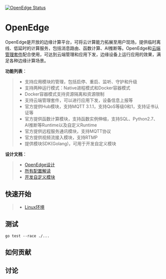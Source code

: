 [![OpenEdge Status](https://travis-ci.org/baidu/openedge.svg?branch=master)](https://travis-ci.org/baidu/openedge)
# OpenEdge

OpenEdge是开放的边缘计算平台，可将云计算能力拓展至用户现场，提供临时离线、低延时的计算服务，包括消息路由、函数计算、AI推断等。OpenEdge和[云端管理套件](https://cloud.baidu.com/product/bie.html)配合使用，可达到云端管理和应用下发，边缘设备上运行应用的效果，满足各种边缘计算场景。

**功能列表**：

> + 支持应用模块的管理，包括启停、重启、监听、守护和升级
> + 支持两种运行模式：Native进程模式和Docker容器模式
> + Docker容器模式支持资源隔离和资源限制
> + 支持云端管理套件，可以进行应用下发，设备信息上报等
> + 官方提供Hub模块，支持MQTT 3.1.1，支持QoS等级0和1，支持证书认证等
> + 官方提供函数计算模块，支持函数实例伸缩，支持SQL、Python2.7、AI推断等Runtime以及自定义Runtime
> + 官方提供远程服务通讯模块，支持MQTT协议
> + 官方提供视频流接入模块，支持RTMP
> + 提供模块SDK(Golang)，可用于开发自定义模块

**设计文档**：

> + [OpenEdge设计](./doc/zh-cn/about/design/OpenEdge-overall-design.md)
> + [所有配置解读](./doc/zh-cn/config/config.md)
> + [开发自定义模块](./doc/zh-cn/develop/extension/dev_module.md)

## 快速开始

> + [Linux环境](./doc/zh-cn/install/Build-OpenEdge-on-Linux.md)

## 测试

    go test --race ./...

## 如何贡献

## 讨论
